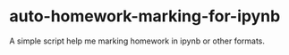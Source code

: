 # auto-homework-marking-for-ipynb
A simple script help me marking homework in ipynb or other formats.

